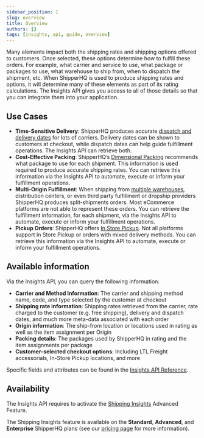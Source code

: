 ```yaml
---
sidebar_position: 1
slug: overview
title: Overview
authors: []
tags: [insights, api, guide, overview]
---
```


Many elements impact both the shipping rates and shipping options offered to customers. Once selected, these options determine how to fulfill these orders. For example, what carrier and service to use, what package or packages to use, what warehouse to ship from, when to dispatch the shipment, etc. When ShipperHQ is used to produce shipping rates and options, it will determine many of these elements as part of its rating calculations. The Insights API gives you access to all of those details so that you can integrate them into your application.

## Use Cases
* **Time-Sensitive Delivery**: ShipperHQ produces accurate [dispatch and delivery dates](https://docs.shipperhq.com/delivery-datecalendar-configuration/) for lots of carriers. Delivery dates can be shown to customers at checkout, while dispatch dates can help guide fulfillment operations. The Insights API can retrieve both.
* **Cost-Effective Packing**: ShipperHQ’s [Dimensional Packing](https://docs.shipperhq.com/setting-up-and-using-dimensional-shipping/) recommends what package to use for each shipment. This information is used required to produce accurate shipping rates. You can retrieve this information via the Insights API to automate, execute or inform your fulfillment operations.
* **Multi-Origin Fulfillment**: When shipping from [multiple warehouses](https://docs.shipperhq.com/setup-multiorigin-dropshipping/), distribution centers, or even third party fulfillment or dropship providers ShipperHQ produces split-shipments orders. Most eCommerce platforms are not able to represent these orders. You can retrieve the fulfillment information, for each shipment, via the Insights API to automate, execute or inform your fulfillment operations.
* **Pickup Orders**: ShipperHQ offers  [In Store Pickup](https://docs.shipperhq.com/store-pick-up-configuration/). Not all platforms support In Store Pickup or orders with mixed delivery methods.  You can retrieve this information via the Insights API to automate, execute or inform your fulfillment operations.

## Available information
Via the Insights API, you can query the following information:
* **Carrier and Method Information**: The carrier and shipping method name, code, and type selected by the customer at checkout
* **Shipping rate information**: Shipping rates retrieved from the carrier, rate charged to the customer (e.g. free shipping), delivery and dispatch dates, and much more meta-data associated with each order
* **Origin information**: The ship-from location or locations used in rating as well as the item assignment per Origin
* **Packing details**: The packages used by ShipperHQ in rating and the item assignments per package
* **Customer-selected checkout options**: Including LTL Freight accessorials, In-Store Pickup locations, and more

Specific fields and attributes can be found in the [Insights API Reference](https://dev.shipperhq.com/insights-service/).

## Availability

The Insights API requires to activate the [Shipping Insights](https://docs.shipperhq.com/shipping-insights-configuration/) Advanced Feature.

 The Shipping Insights feature is available on the **Standard**, **Advanced**, and **Enterprise** ShipperHQ plans (see our [pricing page](https://shipperhq.com/pricing) for more information).
